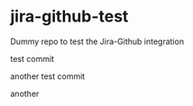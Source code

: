 jira-github-test
================

Dummy repo to test the Jira-Github integration

test commit

another test commit

another